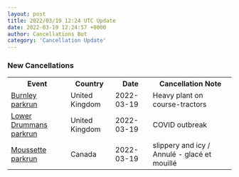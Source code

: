 ```yaml
---
layout: post
title: 2022/03/19 12:24 UTC Update
date: 2022-03-19 12:24:57 +0000
author: Cancellations Bot
category: 'Cancellation Update'
---
```


<h3>New Cancellations</h3>
<div class='hscrollable'>
<table style='width: 100%'>
    <tr>
        <th>Event</th>
        <th>Country</th>
        <th>Date</th>
        <th>Cancellation Note</th>
    </tr>
    <tr>
        <td><a href="https://www.parkrun.org.uk/burnley">Burnley parkrun</a></td>
        <td>United Kingdom</td>
        <td>2022-03-19</td>
        <td>Heavy plant on course-tractors</td>
    </tr>
    <tr>
        <td><a href="">Lower Drummans parkrun</a></td>
        <td>United Kingdom</td>
        <td>2022-03-19</td>
        <td>COVID outbreak</td>
    </tr>
    <tr>
        <td><a href="https://www.parkrun.ca/moussette">Moussette parkrun</a></td>
        <td>Canada</td>
        <td>2022-03-19</td>
        <td>slippery and icy / Annulé - glacé et mouillé</td>
    </tr>
</table>
</div>
